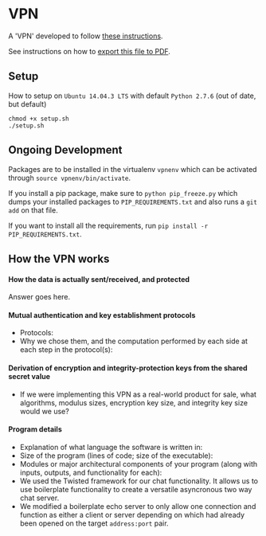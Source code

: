 # VPN

A 'VPN' developed to follow [these instructions](http://courses.ece.ubc.ca/cpen442/assignments/vpn.html "CPEN 442").

See instructions on how to [export this file to PDF](EXPORT.md).

## Setup

How to setup on `Ubuntu 14.04.3 LTS` with default `Python 2.7.6` (out of date, but default)

```
chmod +x setup.sh
./setup.sh
```

## Ongoing Development

Packages are to be installed in the virtualenv `vpnenv` which can be activated through `source vpnenv/bin/activate`.

If you install a pip package, make sure to `python pip_freeze.py` which dumps your installed packages to `PIP_REQUIREMENTS.txt` and also runs a `git add` on that file.

If you want to install all the requirements, run `pip install -r PIP_REQUIREMENTS.txt`.

## How the VPN works

#### How the data is actually sent/received, and protected
  
  Answer goes here.

#### Mutual authentication and key establishment protocols

 * Protocols:
 * Why we chose them, and the computation performed by each side at each step in the protocol(s):

#### Derivation of encryption and integrity-protection keys from the shared secret value

 * If we were implementing this VPN as a real-world product for sale, what algorithms, modulus sizes, encryption key size, and integrity key size would we use?

#### Program details

 * Explanation of what language the software is written in:
 * Size of the program (lines of code; size of the executable):
 * Modules or major architectural components of your program (along with inputs, outputs, and functionality for each):
  * We used the Twisted framework for our chat functionality.  It allows us to use boilerplate functionality to create a versatile asyncronous two way chat server.
  * We modified a boilerplate echo server to only allow one connection and function as either a client or server depending on which had already been opened on the target `address:port` pair.
